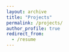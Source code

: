 ```yaml
---
layout: archive
title: "Projects"
permalink: /projects/
author_profile: true
redirect_from:
  - /resume
---
```



